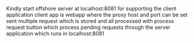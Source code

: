 Kindly start offshore server at localhost:8081 for supporting the client application
client app is webapp where the proxy host and port can be set 
sent multiple request which is stored and all processed with process request button which process pending requests through the server application which runs in localhost:8081
